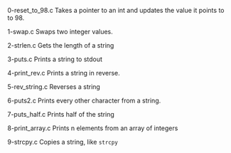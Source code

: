 0-reset_to_98.c
Takes a pointer to an int and updates the value it points to to 98.

1-swap.c
Swaps two integer values.

2-strlen.c
Gets the length of a string

3-puts.c
Prints a string to stdout

4-print_rev.c
Prints a string in reverse.

5-rev_string.c
Reverses a string

6-puts2.c
Prints every other character from a string.

7-puts_half.c
Prints half of the string

8-print_array.c
Prints n elements from an array of integers

9-strcpy.c
Copies a string, like ``strcpy``